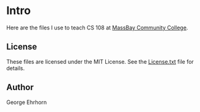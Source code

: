 # Intro
Here are the files I use to teach CS 108 at [MassBay Community College](http://www.massbay.edu).

## License
These files are licensed under the MIT License. See the [License.txt](License) file for details.

## Author
George Ehrhorn
